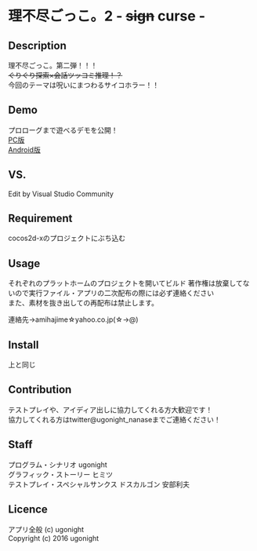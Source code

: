 理不尽ごっこ。2 - ~~sign~~ curse -
====


## Description

理不尽ごっこ。第二弾！！！  
~~ぐりぐり探索×会話ツッコミ推理！？~~  
今回のテーマは呪いにまつわるサイコホラー！！  

## Demo  

プロローグまで遊べるデモを公開！  
[PC版](https://github.com/ugonight/rifujin2/raw/master/Release.win32.zip)  
[Android版](https://github.com/ugonight/rifujin2/raw/master/rifujin2-release.apk) 

## VS. 

Edit by Visual Studio Community

## Requirement

cocos2d-xのプロジェクトにぶち込む

## Usage

それぞれのプラットホームのプロジェクトを開いてビルド
著作権は放棄してないので実行ファイル・アプリの二次配布の際には必ず連絡ください  
また、素材を抜き出しての再配布は禁止します。  

連絡先→amihajime☆yahoo.co.jp(☆→@)

## Install

上と同じ

## Contribution
テストプレイや、アイディア出しに協力してくれる方大歓迎です！  
協力してくれる方はtwitter@ugonight_nanaseまでご連絡ください！  

## Staff
プログラム・シナリオ ugonight  
グラフィック・ストーリー ヒミツ  
テストプレイ・スペシャルサンクス ドスカルゴン 安部利夫  

## Licence

アプリ全般
(c) ugonight  
Copyright (c) 2016 ugonight

